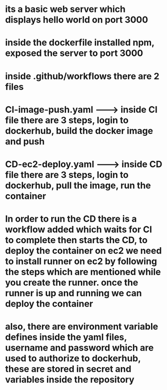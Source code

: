 # its a basic web server which displays hello world on port 3000

# inside the dockerfile installed npm, exposed the server to port 3000

# inside .github/workflows there are 2 files
# CI-image-push.yaml ---> inside CI file there are 3 steps, login to dockerhub, build the docker image and push
# CD-ec2-deploy.yaml ---> inside CD file there are 3 steps, login to dockerhub, pull the image, run the container

# In  order to run the CD there is a workflow added which waits for CI to complete then starts the CD, to deploy the container on ec2 we need to install runner on ec2 by following the steps which are mentioned while you create the runner. once the runner is up and running we can deploy the container

# also, there are environment variable defines inside the yaml files, username and password which are used to authorize to dockerhub, these are stored in secret and variables inside the repository

